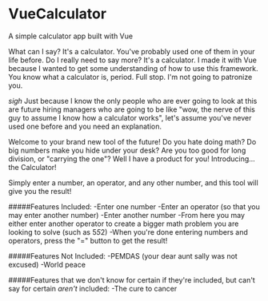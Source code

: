 # VueCalculator
A simple calculator app built with Vue

What can I say? It's a calculator. You've probably used one of them in your life before. Do I really need to say more? It's a calculator. I made it with Vue because I wanted to get some understanding of how to use this framework. You know what a calculator is, period. Full stop. I'm not going to patronize you.

_*sigh*_ Just because I know the only people who are ever going to look at this are future hiring managers who are going to be like "wow, the nerve of this guy to assume I know how a calculator works", let's assume you've never used one before and you need an explanation.

Welcome to your brand new tool of the future! Do you hate doing math? Do big numbers make you hide under your desk? Are you too good for long division, or "carrying the one"? Well I have a product for you! Introducing... the Calculator!

Simply enter a number, an operator, and any other number, and this tool will give you the result!

#####Features Included:
-Enter one number
-Enter an operator (so that you may enter another number)
-Enter another number
-From here you may either enter another operator to create a bigger math problem you are looking to solve (such as 5*5*2)
-When you're done entering numbers and operators, press the "=" button to get the result! 

#####Features Not Included:
-PEMDAS (your dear aunt sally was not excused)
-World peace

#####Features that we don't know for certain if they're included, but can't say for certain _aren't_ included:
-The cure to cancer
